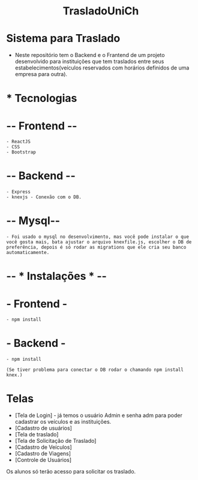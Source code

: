 <h1 align="center">TrasladoUniCh</h1>

# Sistema para Traslado

- Neste repositório tem o Backend e o Frantend de um projeto desenvolvido para instituições que tem traslados entre seus estabelecimentos(veículos reservados com horários definidos de uma empresa para outra).

# * Tecnologias

 # -- Frontend --
    - ReactJS 
    - CSS
    - Bootstrap
 
 # -- Backend --
    - Express
    - knexjs - Conexão com o DB.

 # -- Mysql--
    - Foi usado o mysql no desenvolvimento, mas você pode instalar o que você gosta mais, bata ajustar o arquivo knexfile.js, escolher o DB de preferência, depois é só rodar as migrations que ele cria seu banco automaticamente.


# -- * Instalações * --

# - Frontend -
    - npm install

# - Backend - 
    - npm install 
  
    (Se tiver problema para conectar o DB rodar o chamando npm install knex.)
  

# Telas

* [Tela de Login] - já temos o usuário Admin e senha adm para poder cadastrar os veículos e as instituições.
* [Cadastro de usuários]
* [Tela de traslado]
* [Tela de Solicitação de Traslado]
* [Cadastro de Veículos]
* [Cadastro de Viagens]
* [Controle de Usuários]


Os alunos só terão acesso para solicitar os traslado.

